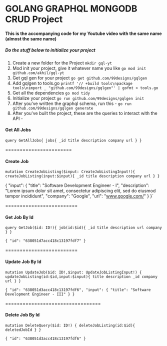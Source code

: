 # GOLANG GRAPHQL MONGODB CRUD Project

#### This is the accompanying code for my Youtube video with the same name (almost the same name)

##### Do the stuff below to initialize your project

1. Create a new folder for the Project
   `mkdir gql-yt`
2. Mod init your project, give it whatever name you like
   `go mod init github.com/akhil/gql-yt`
3. Get gql gen for your project
   `go get github.com/99designs/gqlgen`
4. Add gqlgen to tools.go
   `printf '// +build tools\npackage tools\nimport _ "github.com/99designs/gqlgen"' | gofmt > tools.go`
5. Get all the dependencies
   `go mod tidy`
6. Initialize your project
   `go run github.com/99designs/gqlgen init`
7. After you've written the graphql schema, run this - `go run github.com/99designs/gqlgen generate`
8. After you've built the project, these are the queries to interact with the API -

#### Get All Jobs

`query GetAllJobs{
  jobs{
    _id
    title
    description
    company
    url
  }
}`

=======================

#### Create Job

`mutation CreateJobListing($input: CreateJobListingInput!){
  createJobListing(input:$input){
    _id
    title
    description
    company
    url
  }
}`

{
"input": {
"title": "Software Development Engineer - I",
"description": "Lorem ipsum dolor sit amet, consectetur adipiscing elit, sed do eiusmod tempor incididunt",
"company": "Google",
"url": "www.google.com/"
}
}`

=========================

#### Get Job By Id

`query GetJob($id: ID!){
job(id:$id){
_id
title
description
url
company
}
}`

`{
  "id": "638051d7acc418c13197fdf7"
}`

=========================

#### Update Job By Id

`mutation UpdateJob($id: ID!,$input: UpdateJobListingInput!) {
  updateJobListing(id:$id,input:$input){
    title
    description
    _id
    company
    url
  }
}`

`{
  "id": "638051d3acc418c13197fdf6",
  "input": {
    "title": "Software Development Engineer - III"
  }
}`

=================================

#### Delete Job By Id

`mutation DeleteQuery($id: ID!) {
  deleteJobListing(id:$id){
    deletedJobId
  }
}`

`{
  "id": "638051d3acc418c13197fdf6"
}`
